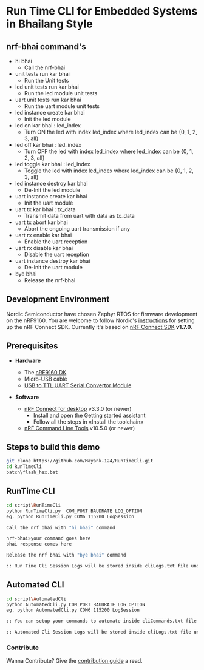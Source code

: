# Run Time CLI for Embedded Systems in Bhailang Style


## nrf-bhai command's

* hi bhai
    * Call the nrf-bhai
* unit tests run kar bhai
    * Run the Unit tests
* led unit tests run kar bhai
    * Run the led module unit tests
* uart unit tests run kar bhai
    * Run the uart module unit tests
* led instance create kar bhai
    * Init the led module
* led on kar bhai : led_index
    * Turn ON the led with index led_index where led_index can be {0, 1, 2, 3, all}
* led off kar bhai : led_index
    * Turn OFF the led with index led_index where led_index can be {0, 1, 2, 3, all}
* led toggle kar bhai : led_index
    * Toggle the led with index led_index where led_index can be {0, 1, 2, 3, all}
* led instance destroy kar bhai
    * De-Init the led module
* uart instance create kar bhai
    * Init the uart module
* uart tx kar bhai : tx_data
    * Transmit data from uart with data as tx_data
* uart tx abort kar bhai
    * Abort the ongoing uart transmission if any
* uart rx enable kar bhai
    * Enable the uart reception
* uart rx disable kar bhai
    * Disable the uart reception
* uart instance destroy kar bhai
    * De-Init the uart module
* bye bhai
    * Release the nrf-bhai

## Development Environment
Nordic Semiconductor have chosen Zephyr RTOS for firmware development on the nRF9160. You are welcome to follow Nordic's [instructions](https://www.nordicsemi.com/Products/Development-software/nrf-connect-sdk) for setting up the nRF Connect SDK. Currently it's based on [nRF Connect SDK](https://www.nordicsemi.com/Products/Development-software/nrf-connect-sdk) **v1.7.0**.

## Prerequisites

* **Hardware**
    * The [nRF9160 DK](https://www.nordicsemi.com/Products/Development-hardware/nrf9160-dk)  
    * Micro-USB cable
    * [USB to TTL UART Serial Convertor Module](https://www.electronicscomp.com/cp2102-usb-to-ttl-serial-converter-module?gclid=Cj0KCQjwmPSSBhCNARIsAH3cYgZYxKicZp3K4ffDAOhflVfdwYnVYaJ4WPLYOvm-uyRn7_Nrcr6eSiAaAn-jEALw_wcB)

* **Software**
    * [nRF Connect for desktop](https://www.nordicsemi.com/Software-and-tools/Development-Tools/nRF-Connect-for-desktop) v3.3.0 (or newer)
        * Install and open the Getting started assistant
        * Follow all the steps in «Install the toolchain»
    * [nRF Command Line Tools](https://www.nordicsemi.com/Software-and-tools/Development-Tools/nRF-Command-Line-Tools) v10.5.0 (or newer)

## Steps to build this demo

```bash
git clone https://github.com/Mayank-124/RunTimeCli.git
cd RunTimeCli
batch\flash_hex.bat
```

## RunTime CLI
```bash
cd script\RunTimeCli
python RunTimeCli.py  COM_PORT BAUDRATE LOG_OPTION
eg. python RunTimeCli.py COM6 115200 LogSession

Call the nrf bhai with "hi bhai" command

nrf-bhai>your command goes here
bhai response comes here

Release the nrf bhai with "bye bhai" command

:: Run Time Cli Session Logs will be stored inside cliLogs.txt file under RunTimeCli folder.
```

## Automated CLI
```bash
cd script\AutomatedCli
python AutomatedCli.py COM_PORT BAUDRATE LOG_OPTION
eg. python AutomatedCli.py COM6 115200 LogSession

:: You can setup your commands to automate inside cliCommands.txt file line by line 

:: Automated Cli Session Logs will be stored inside cliLogs.txt file under AutomatedCli folder
```

### Contribute
Wanna Contribute? Give the [contribution guide](https://github.com/Mayank-124/RunTimeCli/blob/main/CONTRIBUTING.md) a read.